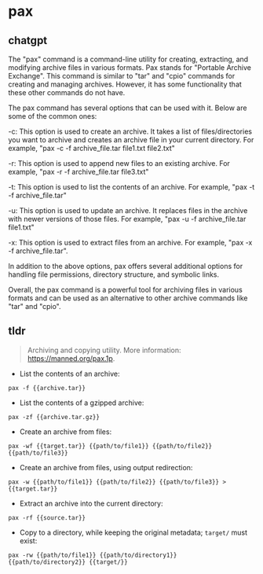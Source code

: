 # pax 
## chatgpt 
The "pax" command is a command-line utility for creating, extracting, and modifying archive files in various formats. Pax stands for "Portable Archive Exchange". This command is similar to "tar" and "cpio" commands for creating and managing archives. However, it has some functionality that these other commands do not have.

The pax command has several options that can be used with it. Below are some of the common ones:

-c: This option is used to create an archive. It takes a list of files/directories you want to archive and creates an archive file in your current directory. For example, "pax -c -f archive_file.tar file1.txt file2.txt"

-r: This option is used to append new files to an existing archive. For example, "pax -r -f archive_file.tar file3.txt"

-t: This option is used to list the contents of an archive. For example, "pax -t -f archive_file.tar"

-u: This option is used to update an archive. It replaces files in the archive with newer versions of those files. For example, "pax -u -f archive_file.tar file1.txt"

-x: This option is used to extract files from an archive. For example, "pax -x -f archive_file.tar".

In addition to the above options, pax offers several additional options for handling file permissions, directory structure, and symbolic links.

Overall, the pax command is a powerful tool for archiving files in various formats and can be used as an alternative to other archive commands like "tar" and "cpio". 

## tldr 
 
> Archiving and copying utility.
> More information: <https://manned.org/pax.1p>.

- List the contents of an archive:

`pax -f {{archive.tar}}`

- List the contents of a gzipped archive:

`pax -zf {{archive.tar.gz}}`

- Create an archive from files:

`pax -wf {{target.tar}} {{path/to/file1}} {{path/to/file2}} {{path/to/file3}}`

- Create an archive from files, using output redirection:

`pax -w {{path/to/file1}} {{path/to/file2}} {{path/to/file3}} > {{target.tar}}`

- Extract an archive into the current directory:

`pax -rf {{source.tar}}`

- Copy to a directory, while keeping the original metadata; `target/` must exist:

`pax -rw {{path/to/file1}} {{path/to/directory1}} {{path/to/directory2}} {{target/}}`
